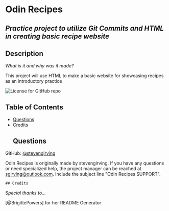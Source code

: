 # Odin Recipes
  ## *Practice project to utilize Git Commits and HTML in creating basic recipe website*
  ## Description
  *What is it and why was it made?*

  This project will use HTML to make a basic website for showcasing recipes as an introductory practice

  ![License for GitHub repo](https://img.shields.io/github/license/stevengirving/odin-recipes)
  ## Table of Contents
  * [Questions](#questions)
  * [Credits](#credits)
    ## Questions

  GitHub: [@stevengirving](https://api.github.com/users/stevengirving)

  Odin Recipes is originally made by stevengirving. 
  If you have any questions or need specialized help, the project manager 
  can be reached at sgirving@outlook.com. 
  Include the subject line "Odin Recipes SUPPORT".
  
    ## Credits
  *Special thanks to...*
  
  [@BrigittePowers] for her README Generator
  